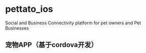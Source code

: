 # pettato_ios
Social and Business Connectivity platform for pet owners and Pet Businesses

## 宠物APP（基于cordova开发）
